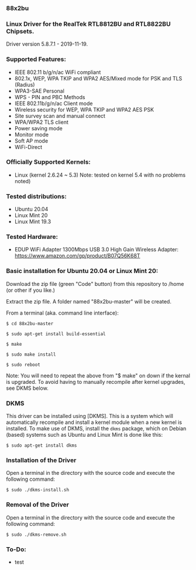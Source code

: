 ### 88x2bu

### Linux Driver for the RealTek RTL8812BU and RTL8822BU Chipsets.

Driver version 5.8.7.1 - 2019-11-19.

### Supported Features:

- IEEE 802.11 b/g/n/ac WiFi compliant
- 802.1x, WEP, WPA TKIP and WPA2 AES/Mixed mode for PSK and TLS (Radius)
- WPA3-SAE Personal
- WPS - PIN and PBC Methods
- IEEE 802.11b/g/n/ac Client mode
- Wireless security for WEP, WPA TKIP and WPA2 AES PSK
- Site survey scan and manual connect
- WPA/WPA2 TLS client
- Power saving mode
- Monitor mode
- Soft AP mode
- WiFi-Direct

### Officially Supported Kernels:

- Linux (kernel 2.6.24 ~ 5.3)
  Note: tested on kernel 5.4 with no problems noted)

### Tested distributions:

- Ubuntu 20.04
- Linux Mint 20
- Linux Mint 19.3

### Tested Hardware:

- EDUP WiFi Adapter 1300Mbps USB 3.0 High Gain Wireless Adapter:
  https://www.amazon.com/gp/product/B07Q56K68T

### Basic installation for Ubuntu 20.04 or Linux Mint 20:

Download the zip file (green "Code" button) from this repository to /home (or other if you like.)

Extract the zip file. A folder named "88x2bu-master" will be created.

From a terminal (aka. command line interface):
```
$ cd 88x2bu-master
```
```
$ sudo apt-get install build-essential
```
```
$ make
```
```
$ sudo make install
```
```
$ sudo reboot
```

Note: You will need to repeat the above from "$ make" on down if the kernal is upgraded. To avoid having to manually recompile after kernel upgrades, see DKMS below.

### DKMS
This driver can be installed using [DKMS]. This is a system which will automatically recompile and install a kernel module when a new kernel is installed. To make use of DKMS, install the `dkms` package, which on Debian (based) systems such as Ubuntu and Linux Mint is done like this:
```
$ sudo apt-get install dkms
```

### Installation of the Driver
Open a terminal in the directory with the source code and execute the following command:
```
$ sudo ./dkms-install.sh
```

### Removal of the Driver
Open a terminal in the directory with the source code and execute the following command:
```
$ sudo ./dkms-remove.sh
```

### To-Do:

- test
